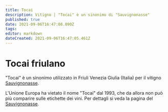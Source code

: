 ```yaml
---
title: Tocai
description: Vitigno | "Tocai" è un sinonimo di "Sauvignonasse"
published: true
date: 2021-09-06T16:47:08.090Z
tags: 
editor: markdown
dateCreated: 2021-09-06T16:47:05.461Z
---
```


# Tocai friulano

"Tocai" è un sinonimo utilizzato in Friuli Venezia Giulia (Italia) per il vitigno [Sauvignonasse](/vitigni/Francia/bacca-bianca/sauvignonasse).

L'Unione Europa ha vietato il nome "Tocai" dal 1993, che da allora non può più comparire sulle etichette dei vini. Per dettagli si veda la pagina del [Sauvignonasse](/vitigni/Francia/bacca-bianca/sauvignonasse).
